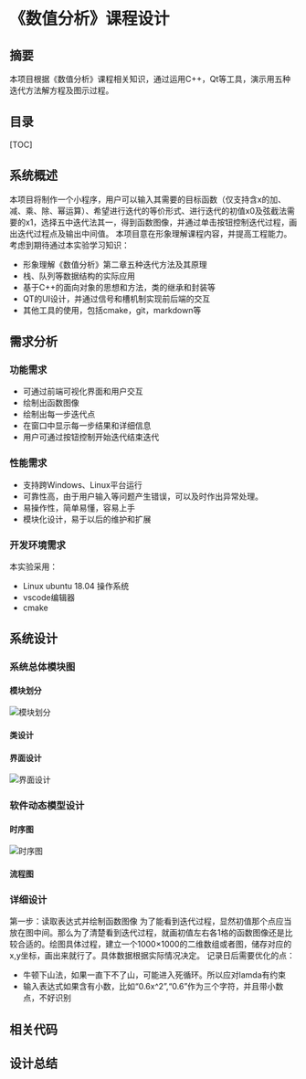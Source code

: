 <!--
 * @Author: Sun Yuxin
 * @Date: 2020-10-16 23:00:15
 * @LastEditTime: 2020-11-04 02:53:03
 * @LastEditors: Please set LastEditors
 * @Description: In User Settings Edit
 * @FilePath: /numerical_analysis_iterator/README.md
-->
# 《数值分析》课程设计
## 摘要
本项目根据《数值分析》课程相关知识，通过运用C++，Qt等工具，演示用五种迭代方法解方程及图示过程。
## 目录
[TOC]
## 系统概述
本项目将制作一个小程序，用户可以输入其需要的目标函数（仅支持含x的加、减、乘、除、幂运算）、希望进行迭代的等价形式、进行迭代的初值x0及弦截法需要的x1，选择五中迭代法其一，得到函数图像，并通过单击按钮控制迭代过程，画出迭代过程点及输出中间值。
本项目意在形象理解课程内容，并提高工程能力。考虑到期待通过本实验学习知识：
* 形象理解《数值分析》第二章五种迭代方法及其原理
* 栈、队列等数据结构的实际应用
* 基于C++的面向对象的思想和方法，类的继承和封装等
* QT的UI设计，并通过信号和槽机制实现前后端的交互
* 其他工具的使用，包括cmake，git，markdown等
## 需求分析
### 功能需求
* 可通过前端可视化界面和用户交互
* 绘制出函数图像
* 绘制出每一步迭代点
* 在窗口中显示每一步结果和详细信息
* 用户可通过按钮控制开始迭代结束迭代
### 性能需求
* 支持跨Windows、Linux平台运行
* 可靠性高，由于用户输入等问题产生错误，可以及时作出异常处理。
* 易操作性，简单易懂，容易上手
* 模块化设计，易于以后的维护和扩展
### 开发环境需求
本实验采用：
* Linux ubuntu 18.04 操作系统
* vscode编辑器
* cmake
## 系统设计
### 系统总体模块图
#### 模块划分
![模块划分](https://github.com/fighterkaka22/numerical_analysis_iterator/blob/main/pictures/%E6%A8%A1%E5%9D%97%E5%88%92%E5%88%86.png?raw=true)
#### 类设计
#### 界面设计
![界面设计](https://raw.githubusercontent.com/fighterkaka22/numerical_analysis_iterator/main/pictures/%E7%95%8C%E9%9D%A2%E8%AE%BE%E8%AE%A1.png)
### 软件动态模型设计
#### 时序图
![时序图](https://github.com/fighterkaka22/numerical_analysis_iterator/blob/main/pictures/%E6%97%B6%E5%BA%8F%E5%9B%BE.png?raw=true)
#### 流程图
### 详细设计
第一步：读取表达式并绘制函数图像
为了能看到迭代过程，显然初值那个点应当放在图中间。那么为了清楚看到迭代过程，就画初值左右各1格的函数图像还是比较合适的。绘图具体过程，建立一个1000×1000的二维数组或者图，储存对应的x,y坐标，画出来就行了。具体数据根据实际情况决定。
记录日后需要优化的点：
* 牛顿下山法，如果一直下不了山，可能进入死循环。所以应对lamda有约束
* 输入表达式如果含有小数，比如“0.6x^2”,“0.6”作为三个字符，并且带小数点，不好识别
## 相关代码
## 设计总结
